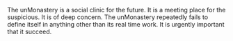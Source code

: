 The unMonastery is a social clinic for the future.  It is a meeting place for the suspicious.  It is of deep concern. The unMonastery repeatedly fails to define itself in anything other than its real time work.  It is urgently important that it succeed.
